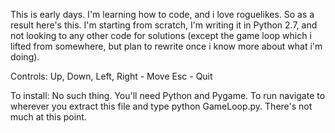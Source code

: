 This is early days. I'm learning how to code, and i love roguelikes. So as a result here's this. I'm starting from scratch, I'm writing it in Python 2.7, and not looking to any other code for solutions (except the game loop which i lifted from somewhere, but plan to rewrite once i know more about what i'm doing).

Controls:
Up, Down, Left, Right - Move
Esc - Quit

To install:
No such thing. You'll need Python and Pygame. To run navigate to wherever you extract this file and type python GameLoop.py. There's not much at this point.
